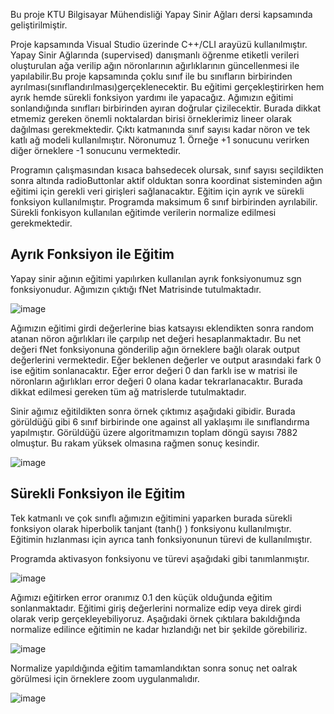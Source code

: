  Bu proje KTU Bilgisayar Mühendisliği Yapay Sinir Ağları dersi kapsamında geliştirilmiştir. <p>
 Proje kapsamında Visual Studio üzerinde C++/CLI arayüzü kullanılmıştır.
 Yapay Sinir Ağlarında (supervised) danışmanlı öğrenme etiketli verileri oluşturulan ağa verilip ağın nöronlarının ağırlıklarının güncellenmesi ile yapılabilir.Bu proje kapsamında çoklu sınıf ile bu sınıfların birbirinden ayrılması(sınıflandırılması)gerçeklenecektir. Bu eğitimi gerçekleştirirken hem ayrık hemde sürekli fonksiyon yardımı ile yapacağız. Ağımızın eğitimi sonlandığında sınıfları  birbirinden ayıran doğrular çizilecektir. Burada dikkat etmemiz gereken önemli noktalardan birisi örneklerimiz lineer olarak dağılması gerekmektedir. Çıktı katmanında sınıf sayısı kadar  nöron ve tek katlı ağ modeli kullanılmıştır. Nöronumuz 1. Örneğe +1 sonucunu verirken diğer örneklere -1 sonucunu vermektedir.

Programın çalışmasından kısaca bahsedecek olursak, sınıf sayısı seçildikten sonra altında radioButtonlar aktif olduktan sonra koordinat sisteminden ağın eğitimi için gerekli veri girişleri sağlanacaktır. Eğitim için ayrık ve sürekli fonksiyon kullanılmıştır. Programda maksimum 6 sınıf birbirinden ayrılabilir. Sürekli fonkisyon kullanılan eğitimde verilerin normalize edilmesi gerekmektedir. 

## Ayrık Fonksiyon ile Eğitim

Yapay sinir ağının eğitimi yapılırken kullanılan ayrık fonksiyonumuz sgn fonksiyonudur. 
Ağımızın çıktığı fNet  Matrisinde tutulmaktadır. 

 
![image](https://user-images.githubusercontent.com/22706674/107973210-03081080-6fc6-11eb-90f1-18748a172453.png)

	
Ağımızın eğitimi girdi değerlerine bias katsayısı eklendikten sonra random atanan nöron ağırlıkları  ile çarpılıp net değeri hesaplanmaktadır. Bu net değeri fNet fonksiyonuna gönderilip ağın örneklere bağlı olarak output değerlerini vermektedir. Eğer beklenen değerler ve output arasındaki fark 0 ise eğitim sonlanacaktır. Eğer error değeri 0 dan farklı ise w matrisi ile nöronların ağırlıkları error değeri 0 olana kadar tekrarlanacaktır. Burada dikkat edilmesi gereken tüm ağ matrislerde tutulmaktadır.

Sinir ağımız eğitildikten sonra örnek çıktımız aşağıdaki gibidir. Burada görüldüğü gibi 6 sınıf birbirinde one against all yaklaşımı ile sınıflandırma yapılmıştır. Görüldüğü üzere algoritmamızın toplam döngü sayısı 7882 olmuştur. Bu rakam yüksek olmasına rağmen sonuç kesindir.

![image](https://user-images.githubusercontent.com/22706674/107973256-13b88680-6fc6-11eb-89a4-8f37c3e6d6ef.png)

## Sürekli Fonksiyon ile Eğitim

Tek katmanlı ve çok sınıflı ağımızın eğitimini yaparken burada sürekli fonksiyon olarak  hiperbolik tanjant (tanh() ) fonksiyonu kullanılmıştır. Eğitimin hızlanması için ayrıca tanh fonksiyonunun türevi de kullanılmıştır. 

Programda aktivasyon fonksiyonu ve türevi aşağıdaki gibi tanımlanmıştır.

![image](https://user-images.githubusercontent.com/22706674/107973399-3a76bd00-6fc6-11eb-943c-4eef5f45ddcd.png)

Ağımızı eğitirken error oranımız 0.1 den küçük olduğunda eğitim sonlanmaktadır. Eğitimi  giriş değerlerini normalize edip veya direk girdi olarak verip gerçekleyebiliyoruz. 
Aşağıdaki örnek çıktılara bakıldığında normalize edilince eğitimin ne kadar hızlandığı net bir şekilde görebiliriz.

![image](https://user-images.githubusercontent.com/22706674/107973667-8d507480-6fc6-11eb-8c63-e550bc372712.png)


Normalize yapıldığında eğitim tamamlandıktan sonra sonuç net oalrak görülmesi için örneklere zoom uygulanmalıdır.

![image](https://user-images.githubusercontent.com/22706674/107973705-9a6d6380-6fc6-11eb-8df3-ade5d7b9c023.png)




